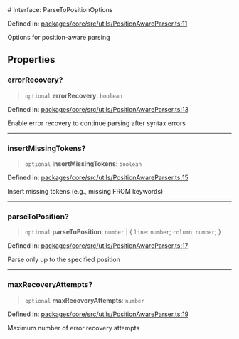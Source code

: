 <div v-pre>
# Interface: ParseToPositionOptions

Defined in: [packages/core/src/utils/PositionAwareParser.ts:11](https://github.com/mk3008/rawsql-ts/blob/3b53f17d700cf976ce5c49b674a04b41eeb14c40/packages/core/src/utils/PositionAwareParser.ts#L11)

Options for position-aware parsing

## Properties

### errorRecovery?

> `optional` **errorRecovery**: `boolean`

Defined in: [packages/core/src/utils/PositionAwareParser.ts:13](https://github.com/mk3008/rawsql-ts/blob/3b53f17d700cf976ce5c49b674a04b41eeb14c40/packages/core/src/utils/PositionAwareParser.ts#L13)

Enable error recovery to continue parsing after syntax errors

***

### insertMissingTokens?

> `optional` **insertMissingTokens**: `boolean`

Defined in: [packages/core/src/utils/PositionAwareParser.ts:15](https://github.com/mk3008/rawsql-ts/blob/3b53f17d700cf976ce5c49b674a04b41eeb14c40/packages/core/src/utils/PositionAwareParser.ts#L15)

Insert missing tokens (e.g., missing FROM keywords)

***

### parseToPosition?

> `optional` **parseToPosition**: `number` \| \{ `line`: `number`; `column`: `number`; \}

Defined in: [packages/core/src/utils/PositionAwareParser.ts:17](https://github.com/mk3008/rawsql-ts/blob/3b53f17d700cf976ce5c49b674a04b41eeb14c40/packages/core/src/utils/PositionAwareParser.ts#L17)

Parse only up to the specified position

***

### maxRecoveryAttempts?

> `optional` **maxRecoveryAttempts**: `number`

Defined in: [packages/core/src/utils/PositionAwareParser.ts:19](https://github.com/mk3008/rawsql-ts/blob/3b53f17d700cf976ce5c49b674a04b41eeb14c40/packages/core/src/utils/PositionAwareParser.ts#L19)

Maximum number of error recovery attempts
</div>
